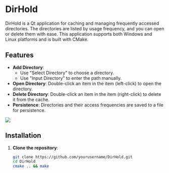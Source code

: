 # DirHold

DirHold is a Qt application for caching and managing frequently accessed directories. The directories are listed by usage frequency, and you can open or delete them with ease. This application supports both Windows and Linux platforms and is built with CMake.

## Features

- **Add Directory**: 
  - Use "Select Directory" to choose a directory.
  - Use "Input Directory" to enter the path manually.
- **Open Directory**: Double-click an item in the item (left-click) to open the directory.
- **Delete Directory**: Double-click an item in the item (right-click) to delete it from the cache.
- **Persistence**: Directories and their access frequencies are saved to a file for persistence.

![](2024-10-26-21-09-13.png)

## Installation

1. **Clone the repository**:
   ```bash
   git clone https://github.com/yourusername/DirHold.git
   cd DirHold
   cmake .. && make